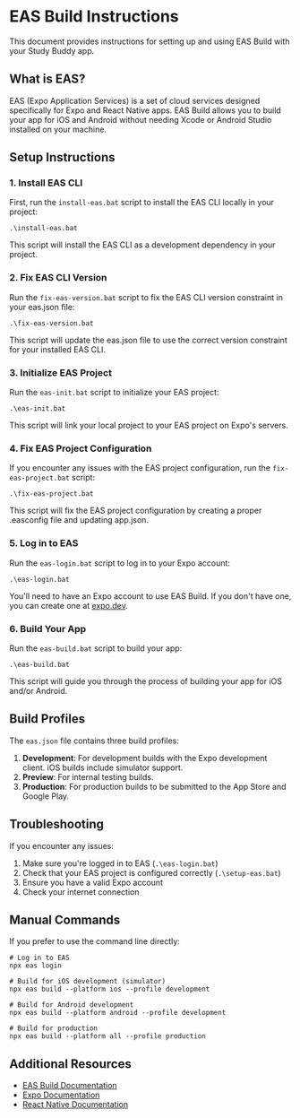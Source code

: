 # EAS Build Instructions

This document provides instructions for setting up and using EAS Build with your Study Buddy app.

## What is EAS?

EAS (Expo Application Services) is a set of cloud services designed specifically for Expo and React Native apps. EAS Build allows you to build your app for iOS and Android without needing Xcode or Android Studio installed on your machine.

## Setup Instructions

### 1. Install EAS CLI

First, run the `install-eas.bat` script to install the EAS CLI locally in your project:

```
.\install-eas.bat
```

This script will install the EAS CLI as a development dependency in your project.

### 2. Fix EAS CLI Version

Run the `fix-eas-version.bat` script to fix the EAS CLI version constraint in your eas.json file:

```
.\fix-eas-version.bat
```

This script will update the eas.json file to use the correct version constraint for your installed EAS CLI.

### 3. Initialize EAS Project

Run the `eas-init.bat` script to initialize your EAS project:

```
.\eas-init.bat
```

This script will link your local project to your EAS project on Expo's servers.

### 4. Fix EAS Project Configuration

If you encounter any issues with the EAS project configuration, run the `fix-eas-project.bat` script:

```
.\fix-eas-project.bat
```

This script will fix the EAS project configuration by creating a proper .easconfig file and updating app.json.

### 5. Log in to EAS

Run the `eas-login.bat` script to log in to your Expo account:

```
.\eas-login.bat
```

You'll need to have an Expo account to use EAS Build. If you don't have one, you can create one at [expo.dev](https://expo.dev/signup).

### 6. Build Your App

Run the `eas-build.bat` script to build your app:

```
.\eas-build.bat
```

This script will guide you through the process of building your app for iOS and/or Android.

## Build Profiles

The `eas.json` file contains three build profiles:

1. **Development**: For development builds with the Expo development client. iOS builds include simulator support.
2. **Preview**: For internal testing builds.
3. **Production**: For production builds to be submitted to the App Store and Google Play.

## Troubleshooting

If you encounter any issues:

1. Make sure you're logged in to EAS (`.\eas-login.bat`)
2. Check that your EAS project is configured correctly (`.\setup-eas.bat`)
3. Ensure you have a valid Expo account
4. Check your internet connection

## Manual Commands

If you prefer to use the command line directly:

```
# Log in to EAS
npx eas login

# Build for iOS development (simulator)
npx eas build --platform ios --profile development

# Build for Android development
npx eas build --platform android --profile development

# Build for production
npx eas build --platform all --profile production
```

## Additional Resources

- [EAS Build Documentation](https://docs.expo.dev/build/introduction/)
- [Expo Documentation](https://docs.expo.dev/)
- [React Native Documentation](https://reactnative.dev/docs/getting-started)